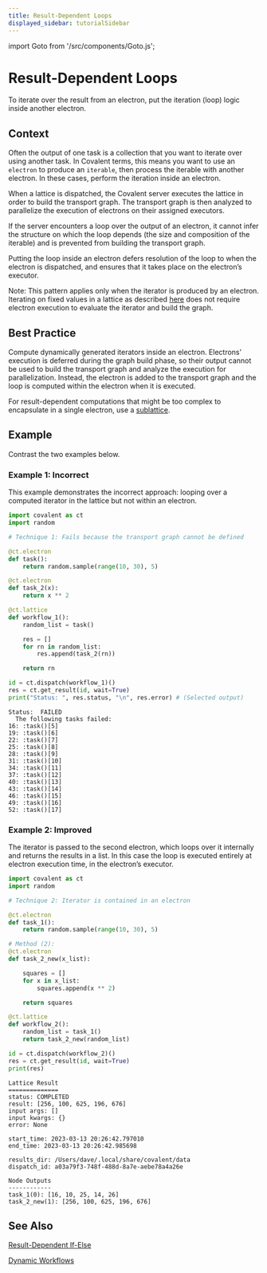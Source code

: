 ```yaml
---
title: Result-Dependent Loops
displayed_sidebar: tutorialSidebar
---
```


import Goto from '/src/components/Goto.js';

# Result-Dependent Loops <Goto link="https://github.com/AgnostiqHQ/covalent/blob/develop/doc/source/developer/patterns/result_dependent_loop.ipynb" />

To iterate over the result from an electron, put the iteration (loop) logic inside another electron.

## Context

Often the output of one task is a collection that you want to iterate over using another task. In Covalent terms, this means you want to use an `electron` to produce an `iterable`, then process the iterable with another electron. In these cases, perform the iteration inside an electron.

When a lattice is dispatched, the Covalent server executes the lattice in order to build the transport graph. The transport graph is then analyzed to parallelize the execution of electrons on their assigned executors.

If the server encounters a loop over the output of an electron, it cannot infer the structure on which the loop depends (the size and composition of the iterable) and is prevented from building the transport graph.

Putting the loop inside an electron defers resolution of the loop to when the electron is dispatched, and ensures that it takes place on the electron’s executor.

Note: This pattern applies only when the iterator is produced by an electron. Iterating on fixed values in a lattice as described [here](/docs/user-documentation/how-to/looping) does not require electron execution to evaluate the iterator and build the graph.


## Best Practice

Compute dynamically generated iterators inside an electron. Electrons’ execution is deferred during the graph build phase, so their output cannot be used to build the transport graph and analyze the execution for parallelization. Instead, the electron is added to the transport graph and the loop is computed within the electron when it is executed.

For result-dependent computations that might be too complex to encapsulate in a single electron, use a [sublattice](/docs/user-documentation/covalent-patterns/dynamic-workflows).

## Example

Contrast the two examples below.

### Example 1: Incorrect
This example demonstrates the incorrect approach: looping over a computed iterator in the lattice but not within an electron.

```py
import covalent as ct
import random

# Technique 1: Fails because the transport graph cannot be defined

@ct.electron
def task():
    return random.sample(range(10, 30), 5)

@ct.electron
def task_2(x):
    return x ** 2

@ct.lattice
def workflow_1():
    random_list = task()

    res = []
    for rn in random_list:
        res.append(task_2(rn))

    return rn

id = ct.dispatch(workflow_1)()
res = ct.get_result(id, wait=True)
print("Status: ", res.status, "\n", res.error) # (Selected output)
```
    Status:  FAILED
      The following tasks failed:
    16: :task()[5]
    19: :task()[6]
    22: :task()[7]
    25: :task()[8]
    28: :task()[9]
    31: :task()[10]
    34: :task()[11]
    37: :task()[12]
    40: :task()[13]
    43: :task()[14]
    46: :task()[15]
    49: :task()[16]
    52: :task()[17]

### Example 2: Improved
The iterator is passed to the second electron, which loops over it internally and returns the results in a list. In this case the loop is executed entirely at electron execution time, in the electron’s executor.

```py
import covalent as ct
import random

# Technique 2: Iterator is contained in an electron

@ct.electron
def task_1():
    return random.sample(range(10, 30), 5)

# Method (2):
@ct.electron
def task_2_new(x_list):

    squares = []
    for x in x_list:
        squares.append(x ** 2)

    return squares

@ct.lattice
def workflow_2():
    random_list = task_1()
    return task_2_new(random_list)

id = ct.dispatch(workflow_2)()
res = ct.get_result(id, wait=True)
print(res)
```

    Lattice Result
    ==============
    status: COMPLETED
    result: [256, 100, 625, 196, 676]
    input args: []
    input kwargs: {}
    error: None

    start_time: 2023-03-13 20:26:42.797010
    end_time: 2023-03-13 20:26:42.985698

    results_dir: /Users/dave/.local/share/covalent/data
    dispatch_id: a03a79f3-748f-488d-8a7e-aebe78a4a26e

    Node Outputs
    ------------
    task_1(0): [16, 10, 25, 14, 26]
    task_2_new(1): [256, 100, 625, 196, 676]


## See Also

[Result-Dependent If-Else](/docs/user-documentation/covalent-patterns/result-dependent)

[Dynamic Workflows](/docs/user-documentation/covalent-patterns/dynamic-workflows)

